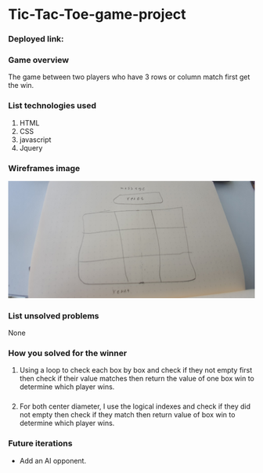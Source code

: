 # Tic-Tac-Toe-game-project



### Deployed link:


### Game overview
The game between two players who have 3 rows or column match first get the win.

### List technologies used



1. HTML
2. CSS
3. javascript
4. Jquery


### Wireframes image
![GitHub Logo](/images/20200204_140956.jpg)

### List unsolved problems
None


### How you solved for the winner
1. Using a loop to check each box by box and check if they not empty first then check if their value matches then return the value of one box win to determine which player wins.
###
2. For both center diameter, I use the logical indexes and check if they did not empty then check if they match then return value of box win to determine which player wins.

### Future iterations
* Add an AI opponent.



